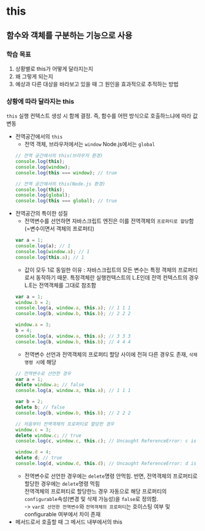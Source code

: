 # this
## 함수와 객체를 구분하는 기능으로 사용
### 학습 목표
1. 상황별로 this가 어떻게 달라지는지
2. 왜 그렇게 되는지
3. 예상과 다른 대상을 바라보고 있을 때 그 원인을 효과적으로 추적하는 방법
### 상황에 따라 달라지는 this
`this` 실행 컨텍스트 생성 시 함께 결정. 즉, 함수를 어떤 방식으로 호출하느냐에 따라 값 변동
- 전역공간에서의 `this`
  - 전역 객체, 브라우저에서는 `window` Node.js에서는 `global`
  ```javascript
  // 전역 공간에서의 this(브라우저 환경)
  console.log(this);
  console.log(window);
  console.log(this === window); // true
  
  // 전역 공간에서의 this(Node.js 환경)
  console.log(this);
  console.log(global);
  console.log(this === global); // true
  ```
- 전역공간의 특이한 성질
  - 전역변수를 선언하면 자바스크립트 엔진은 이를 전역객체의 `프로퍼티로 할당`함 (=변수이면서 객체의 프로퍼티)
  ```javascript
  var a = 1;
  console.log(a); // 1
  console.log(window.a); // 1
  console.log(this.a); // 1
  ```
  - 값이 모두 1로 동일한 이유 : 자바스크립트의 모든 변수는 특정 객체의 프로퍼티로서 동작하기 때문. 특정객체란 실행컨텍스트의 L.E인데 전역 컨텍스트의 경우 L.E는 전역객체를 그대로 참조함
  ```javascript
  var a = 1;
  window.b = 2;
  console.log(a, window.a, this.a); // 1 1 1
  console.log(b, window.b, this.b); // 2 2 2
  
  window.a = 3;
  b = 4;
  console.log(a, window.a, this.a); // 3 3 3
  console.log(b, window.b, this.b); // 4 4 4
  ```
  - 전역변수 선언과 전역객체의 프로퍼티 할당 사이에 전혀 다른 경우도 존재, `삭제 명령 시`에 해당
  ```javascript
  // 전역변수로 선언한 경우
  var a = 1;
  delete window.a; // false
  console.log(a, window.a, this.a); // 1 1 1
  
  var b = 2;
  delete b; // false
  console.log(b, window.b, this.b); // 2 2 2
  
  // 처음부터 전역객체의 프로퍼티로 할당한 경우
  window.c = 3;
  delete window.c; // true
  console.log(c, window.c, this.c); // Uncaught ReferenceError: c is not defined
  
  window.d = 4;
  delete d; // true
  console.log(d, window.d, this.d); // Uncaught ReferenceError: d is not defined
  ```
  - 전역변수로 선언한 경우에는 `delete`명령 안먹힘. 반면, 전역객체의 프로퍼티로 할당한 경우에는 `delete`명령 먹힘\
    전역객체의 프로퍼티로 할당한느 경우 자동으로 해당 프로퍼티의 `configurable`속성(변경 및 삭제 가능성)을 `false`로 정의함.\
    -> `var로 선언한 전역변수`와 `전역객체의 프로퍼티`는 호이스팅 여부 및 configurable 여부에서 차이 존재
- 메서드로서 호출할 때 그 메서드 내부에서의 this